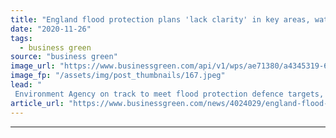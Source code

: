 ```yaml
---
title: "England flood protection plans 'lack clarity' in key areas, watchdog warns"
date: "2020-11-26"
tags: 
  - business green
source: "business green"
image_url: "https://www.businessgreen.com/api/v1/wps/ae71380/a4345319-619f-45e0-aeaf-7f9484ddea89/3/flood-sandbags-185x114.jpeg"
image_fp: "/assets/img/post_thumbnails/167.jpeg"
lead: "
 Environment Agency on track to meet flood protection defence targets, but many gaps in data remain, says NAO ..."
article_url: "https://www.businessgreen.com/news/4024029/england-flood-protection-plans-lack-clarity-key-watchdog-warns"
---
```


---
